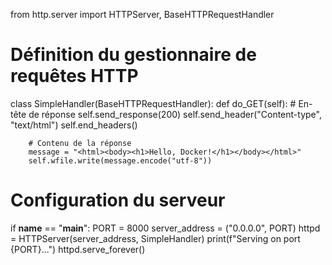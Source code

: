 from http.server import HTTPServer, BaseHTTPRequestHandler

# Définition du gestionnaire de requêtes HTTP
class SimpleHandler(BaseHTTPRequestHandler):
    def do_GET(self):
        # En-tête de réponse
        self.send_response(200)
        self.send_header("Content-type", "text/html")
        self.end_headers()

        # Contenu de la réponse
        message = "<html><body><h1>Hello, Docker!</h1></body></html>"
        self.wfile.write(message.encode("utf-8"))

# Configuration du serveur
if __name__ == "__main__":
    PORT = 8000
    server_address = ("0.0.0.0", PORT)
    httpd = HTTPServer(server_address, SimpleHandler)
    print(f"Serving on port {PORT}...")
    httpd.serve_forever()
